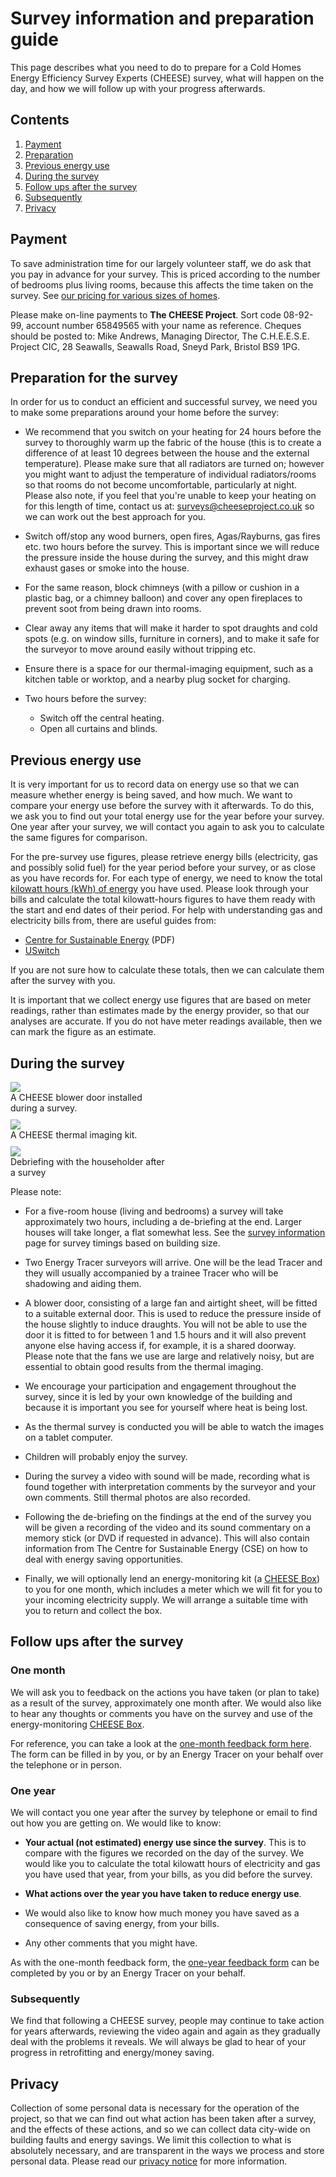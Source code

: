 
# Survey information and preparation guide

This page describes what you need to do to prepare for a Cold Homes Energy
Efficiency Survey Experts (CHEESE) survey, what will happen on the day, and how
we will follow up with your progress afterwards.

## Contents

1. [Payment](#payment)
2. [Preparation](#preparation)
3. [Previous energy use](#previous-energy-use)
4. [During the survey](#during)
5. [Follow ups after the survey](#follow-ups)
6. [Subsequently](#subsequently)
7. [Privacy](#privacy)

<a class="anchor" name="payment"></a>
## Payment

To save administration time for our largely volunteer staff, we do ask that you
pay in advance for your survey. This is priced according to the number of
bedrooms plus living rooms, because this affects the time taken on the survey.
See [our pricing for various sizes of homes](/home-surveys#pricing).

Please make on-line payments to **The CHEESE Project**. Sort code 08-92-99,
account number 65849565 with your name as reference. Cheques should be posted
to: Mike Andrews, Managing Director, The C.H.E.E.S.E. Project CIC, 28 Seawalls,
Seawalls Road, Sneyd Park, Bristol BS9 1PG.

<a class="anchor" name="preparation"></a>
## Preparation for the survey

In order for us to conduct an efficient and successful survey, we need you to
make some preparations around your home before the survey:

- We recommend that you switch on your heating for 24 hours before the survey
  to thoroughly warm up the fabric of the house (this is to create a difference
  of at least 10 degrees between the house and the external temperature).
  Please make sure that all radiators are turned on; however you might want to
  adjust the temperature of individual radiators/rooms so that rooms do not
  become uncomfortable, particularly at night. Please also note, if you feel
  that you're unable to keep your heating on for this length of time, contact
  us at: [surveys@cheeseproject.co.uk](mailto:surveys@cheeseproject.co.uk) so
  we can work out the best approach for you.

- Switch off/stop any wood burners, open fires, Agas/Rayburns, gas fires etc.
  two hours before the survey.  This is important since we will reduce the
  pressure inside the house during the survey, and this might draw exhaust
  gases or smoke into the house.

- For the same reason, block chimneys (with a pillow or cushion in a plastic
  bag, or a chimney balloon) and cover any open fireplaces to prevent soot from
  being drawn into rooms.

- Clear away any items that will make it harder to spot draughts and cold spots
  (e.g. on window sills, furniture in corners), and to make it safe for the
  surveyor to move around easily without tripping etc.

- Ensure there is a space for our thermal-imaging equipment, such as a kitchen
  table or worktop, and a nearby plug socket for charging.

- Two hours before the survey:
    * Switch off the central heating.
    * Open all curtains and blinds.

<a class="anchor" name="previous-energy-use"></a>
## Previous energy use

It is very important for us to record data on energy use so that we can measure
whether energy is being saved, and how much. We want to compare your energy use
before the survey with it afterwards. To do this, we ask you to find out your
total energy use for the year before your survey. One year after your survey,
we will contact you again to ask you to calculate the same figures for
comparison.

For the pre-survey use figures, please retrieve energy bills (electricity, gas
and possibly solid fuel) for the year period before your survey, or as close as
you have records for. For each type of energy, we need to know the total
[kilowatt hours (kWh) of
energy](https://www.ovoenergy.com/guides/energy-guides/what-is-a-kwh-kw-and-kwh-explained.html)
you have used. Please look through your bills and calculate the total
kilowatt-hours figures to have them ready with the start and end dates of their
period. For help with understanding gas and electricity bills from, there are
useful guides from:

 - [Centre for Sustainable Energy](https://www.cse.org.uk/downloads/advice-leaflets/fuel-poverty/energy-advice/advice-leaflet-understanding-your-gas-or-electricity-bill.pdf) (PDF)
 - [USwitch](https://www.uswitch.com/gas-electricity/guides/energy-bills/)

If you are not sure how to calculate these totals, then we can calculate them
after the survey with you.

It is important that we collect energy use figures that are based on meter
readings, rather than estimates made by the energy provider, so that our
analyses are accurate. If you do not have meter readings available, then we can
mark the figure as an estimate.

<a class="anchor" name="during"></a>
## During the survey

<div class="float-right text-center">
  <div class="figure">
  <a data-lightbox="survey-pictures" href="{{url_for('.assets', filename='images/blower-door.jpg')}}"
     data-title="A CHEESE blower door installed during a survey.">
    <img class="figure-img img-fluid" src="{{'images/blower-door.jpg'|thumbnail('250x250')}}">
  </a>
  <figcaption class="figure-caption" style="width:250px; margin-bottom:10px">
    A CHEESE blower door installed during a survey.
  </figcaption>
  <a data-lightbox="survey-pictures" href="{{url_for('.assets', filename='images/CHEESE-kit.jpg')}}"
     data-title="A CHEESE thermal imaging kit.">
    <img class="figure-img img-fluid" src="{{'images/CHEESE-kit.jpg'|thumbnail('250x250')}}">
  </a>
  <figcaption class="figure-caption" style="width:250px; margin-bottom:10px">
    A CHEESE thermal imaging kit.
  </figcaption>
  <a data-lightbox="survey-pictures" href="{{url_for('.assets', filename='images/post-survey-debrief.jpg')}}"
     data-title="Debriefing with the householder after a survey.">
    <img class="figure-img img-fluid" src="{{'images/post-survey-debrief.jpg'|thumbnail('250x250')}}">
  </a>
  <figcaption class="figure-caption" style="width:250px; margin-bottom:10px">
    Debriefing with the householder after a survey
  </figcaption>
  </div>
</div>

Please note:

- For a five-room house (living and bedrooms) a survey will take approximately
  two hours, including a de-briefing at the end. Larger houses will take
  longer, a flat somewhat less. See the [survey information](/home-surveys#pricing)
  page for survey timings based on building size.

- Two Energy Tracer surveyors will arrive. One will be the lead Tracer and they
  will usually accompanied by a trainee Tracer who will be shadowing and aiding
  them.

- A blower door, consisting of a large fan and airtight sheet, will be fitted
  to a suitable external door. This is used to reduce the pressure inside of
  the house slightly to induce draughts. You will not be able to use the door
  it is fitted to for between 1 and 1.5 hours and it will also prevent anyone
  else having access if, for example, it is a shared doorway. Please note that
  the fans we use are large and relatively noisy, but are essential to obtain
  good results from the thermal imaging.

- We encourage your participation and engagement throughout the survey, since
  it is led by your own knowledge of the building and because it is important
  you see for yourself where heat is being lost.

- As the thermal survey is conducted you will be able to watch the images on a
  tablet computer.

- Children will probably enjoy the survey.

- During the survey a video with sound will be made, recording what is found
  together with interpretation comments by the surveyor and your own comments.
  Still thermal photos are also recorded.

- Following the de-briefing on the findings at the end of the survey you will
  be given a recording of the video and its sound commentary on a memory stick
  (or DVD if requested in advance). This will also contain information from The
  Centre for Sustainable Energy (CSE) on how to deal with energy saving
  opportunities.

- Finally, we will optionally lend an energy-monitoring kit (a [CHEESE
  Box](/cheese-box)) to you for one month, which includes a meter which we will
  fit for you to your incoming electricity supply. We will arrange a suitable
  time with you to return and collect the box.

<a class="anchor" name="follow-ups"></a>
## Follow ups after the survey

### One month

We will ask you to feedback on the actions you have taken (or plan to take) as
a result of the survey, approximately one month after. 
We would also like to hear any thoughts or comments you
have on the survey and use of the energy-monitoring [CHEESE Box](/cheese-box).

For reference, you can take a look at the [one-month feedback form
here](/one-month-feedback). The form can be filled in by you, or by an Energy
Tracer on your behalf over the telephone or in person.

### One year

We will contact you one year after the survey by telephone or email to find out
how you are getting on. We would like to know:

- **Your actual (not estimated) energy use since the survey**. This is to
  compare with the figures we recorded on the day of the survey. We would like
  you to calculate the total kilowatt hours of electricity and gas you have used
  that year, from your bills, as you did before the survey.

- **What actions over the year you have taken to reduce energy use**.

- We would also like to know how much money you have saved as a consequence
  of saving energy, from your bills.

- Any other comments that you might have.

As with the one-month feedback form, the [one-year feedback
form](/one-year-feedback) can be completed by you or by an Energy Tracer on
your behalf.

<a class="anchor" name="subsequently"></a>
### Subsequently

We find that following a CHEESE survey, people may continue to take action for
years afterwards, reviewing the video again and again as they gradually deal
with the problems it reveals. We will always be glad to hear of your progress
in retrofitting and energy/money saving.

<a class="anchor" name="privacy"></a>
## Privacy

Collection of some personal data is necessary for the operation of the project,
so that we can find out what action has been taken after a survey, and the
effects of these actions, and so we can collect data city-wide on building
faults and energy savings. We limit this collection to what is absolutely
necessary, and are transparent in the ways we process and store personal data.
Please read our [privacy notice](/privacy-notice) for more information.
